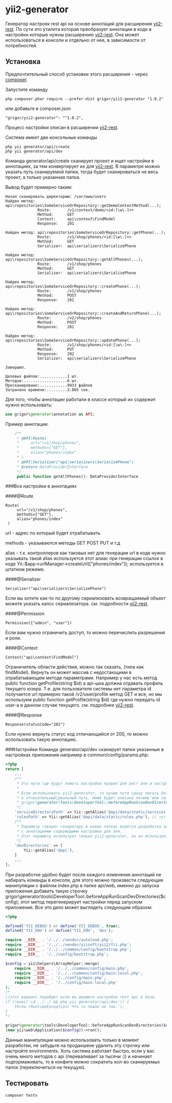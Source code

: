 yii2-generator
=====
Генератор настроек rest api на основе аннотаций для расширения [yii2-rest](https://github.com/cmkcmykmailru/yii2-rest).
По сути это утилита которая преобразует аннотации в коде в настройки которые нужны расширению [yii2-rest](https://github.com/cmkcmykmailru/yii2-rest).
Она может использоваться в консоли и отдельно от нее, в зависимости от потребностей.

Установка
------------

Предпочтительный способ установки этого расширения - через [composer](http://getcomposer.org/download/).

Запустите команду

```
php composer.phar require --prefer-dist grigor/yii2-generator "1.0.2"
```

или добавьте в composer.json

```
"grigor/yii2-generator": "^1.0.2",
```

Процесс настройки описан в расширении [yii2-rest](https://github.com/cmkcmykmailru/yii2-rest).

Система имеет две консольные команды

```shell
php yii generator/api/create
php yii generator/api/dev
```

Команда generator/api/create сканирует проект и ищет настройки в аннотациях, за тем конвертирует
их для [yii2-rest](https://github.com/cmkcmykmailru/yii2-rest). В параметре можно указать путь сканируемой папки, тогда
будет сканироваться не весь проект, а только указанная папка.

Вывод будет примерно таким:
```shell
Начал сканировать директорию: /var/www/users
Найден метод: api\repositories\SomeServiceOrRepository::getDemoContextMethod(...);         
              Route:       /v1/context/demo/<id:[\w\-]+>
              Method:      GET
              Context:     api\context\FindModel
              Response:    201

Найден метод: api\repositories\SomeServiceOrRepository::getPhone(...);
              Route:       /v1/shop/phones/<id:[\w\-]+>
              Method:      GET
              Serializer:  api\serializers\SerializePhone

Найден метод: api\repositories\SomeServiceOrRepository::getAllPhones(...);
              Route:       /v1/shop/phones
              Method:      GET
              Serializer:  api\serializers\SerializePhone

Найден метод: api\repositories\SomeServiceOrRepository::createPhone(...);
              Route:       /v1/shop/phones
              Method:      POST
              Response:    201

Найден метод: api\repositories\SomeServiceOrRepository::createAndReturnPhone(...);
              Route:       /v2/shop/phones
              Method:      POST
              Response:    201

Найден метод: api\repositories\SomeServiceOrRepository::updatePhone(...);
              Route:       /v1/shop/phones/<id:[\w\-]+>
              Method:      PUT
              Response:    202
              Serializer:  api\serializers\SerializePhone

Завершил.                                                                                                               

Целевых файлов:............1 шт.
Методов:...................6 шт.
Просканировано:............9933 файлов
Затрачено времени:.........3.805 сек.

```
Для того, чтобы аннотации работали в классе который их содержит нужно использовать:

```php
use grigor\generator\annotation as API;
```

Пример аннотации:

```php 
    /**
     * @API\Route(
     *     url="/v1/shop/phones",
     *     methods={"GET"},
     *     alias="phones/index"
     * )
     * @API\Serializer("api\serializers\SerializePhone")
     * @return DataProviderInterface
     */
     public function getAllPhones(): DataProviderInterface
```

###Все настройки в аннотациях

####@Route
```shell
Route(
     url="/v1/shop/phones",
     methods={"GET"},
     alias="phones/index"
 )
```
url - адрес по который будет отрабатывать

methods - указываются методы GET POST PUT и т.д

alias - т.к. контроллеров как таковых нет для генерации url в коде нужно указывать такой alias
используется этот алиас при генерации ссылок в коде Yii::$app->urlManager->createUrl(["phones/index"]); используется в штатном режиме.

####@Serializer
```shell
Serializer("api\serializers\SerializePhone")
```
Если вы хотите как-то по другому сериализовать возвращаемый объект можете указать калсс сериализатора. см. подробности [yii2-rest](https://github.com/cmkcmykmailru/yii2-rest).

####@Permission
```shell
Permission({"admin", "user"})
```
Если вам нужно ограничить доступ, то можно перечислить разрешения и роли.

####@Context
```shell
Context("api\context\FindModel")
```
Ограничитель области действия, можно так сказать, (типа как findModel).
Вернуть он может массив с недостающими в отрабатывающем методе параметрами. 
Например у нас есть метод public function getProfile(string $id)
а api-шка должна отдавать профиль текущего юзера. Т.е. для пользователя системы нет 
параметра id получается url примерно такой /v2/user/profile метод GET и все, но мы 
используем public function getProfile(string $id) где нужно передать id user-а в данном 
случае текущего. см. подробнее [yii2-rest](https://github.com/cmkcmykmailru/yii2-rest).

####@Response
```shell
Response(statusCode="202")
```
Если нужно вернуть статус код отличающийся от 200, то можно использовать такую аннотацию.

###Настройки
Команда generator/api/dev сканирует папки указанные в настройках приложения например в
common/config/params.php:

```php
<?php
return [
    ...
    /**
     * Это пути где будут лежать настройки правил для рест апи и настройки методов которые будут отрабатывать в место actions.
     *
     * Если использовать yii2-generator, то лучше пути сразу писать без @alias или конвертировать
     * в относительный|реальный путь. Ниже будет описано почему или см. yii2-generator 
     * grigor\generator\tools\DeveloperTool::beforeAppRunScanDevDirectories($config);.
     */
    'serviceDirectoryPath' => Yii::getAlias('@api/data/static/services'),// тут будут лежать настройки методов.
    'rulesPath' => Yii::getAlias('@api/data/static/rules.php'), // тут сами правила со ссылками на настройки выше.
    /**
     * Параметр говорит генератору в каких папках ведется разработка ядра для апи, в общем случае где искать php файлы 
     * с аннотациями содержащими настройки для апи.
     * Этот параметр использует только yii2-generator, но он использует и параметры выше.
     */
    'devDirectories' => [
        Yii::getAlias('@api'),
    ]
    ...
];
```


При разработке удобно будет после каждого изменения аннотаций не набирать команды в консоли, для
этого можно произвести следующие манипуляции с файлом index.php в папке api/web, именно до запуска приложения 
добавить такую строчку grigor\generator\tools\DeveloperTool::beforeAppRunScanDevDirectories($config);
этот метод перегенерирует настройки перед запуском приложения. Все это дело может выглядеть следующим образом:


```php 
<?php

defined('YII_DEBUG') or define('YII_DEBUG', true);
defined('YII_ENV') or define('YII_ENV', 'dev');

require __DIR__ . '/../../vendor/autoload.php';
require __DIR__ . '/../../vendor/yiisoft/yii2/Yii.php';
require __DIR__ . '/../../common/config/bootstrap.php';
require __DIR__ . '/../config/bootstrap.php';

$config = yii\helpers\ArrayHelper::merge(
    require __DIR__ . '/../../common/config/main.php',
    require __DIR__ . '/../../common/config/main-local.php',
    require __DIR__ . '/../config/main.php',
    require __DIR__ . '/../config/main-local.php'
);
/*
//этот вариант подойдет если вы держите настройки rest api в базе.
if (!exec('cd ../../ && php yii generator/api/dev')) {
    throw \RuntimeException('Что то пошло не так.');
}
*/

grigor\generator\tools\DeveloperTool::beforeAppRunScanDevDirectories($config);
(new yii\web\Application($config))->run();

```

Данные манипуляции можно использовать только в момент разработки, не забудьте на продакшене удалить эту строчку или настройте environments.
Хоть система работает быстро, если у вас очень много методов c api (переваливает за тысячи :)) и начинает подтормаживать,
то в конфиге можно сократить кол-во сканируемых папок (переключиться на текущую).

Тестировать
-----
```shell
composer tests
```
